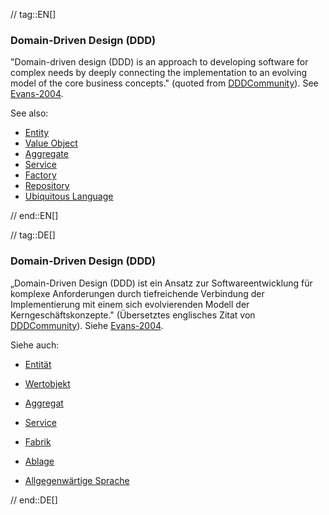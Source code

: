 // tag::EN[]
### Domain-Driven Design (DDD)

"Domain-driven design (DDD) is an approach to developing software for complex needs by deeply connecting the implementation to an evolving model of the core business concepts." (quoted from [DDDCommunity](http://dddcommunity.org/learning-ddd/what_is_ddd/)). See [Evans-2004](#ref-evans-2004).

See also:

  * [Entity](#term-entity)
  * [Value Object](#term-value-object)
  * [Aggregate](#term-aggregate)
  * [Service](#term-service-ddd)
  * [Factory](#term-factory)
  * [Repository](#term-repository)
  * [Ubiquitous Language](#term-ubiquitous-language)



// end::EN[]

// tag::DE[]
### Domain-Driven Design (DDD)

„Domain-Driven Design (DDD) ist ein Ansatz zur Softwareentwicklung für
komplexe Anforderungen durch tiefreichende Verbindung der
Implementierung mit einem sich evolvierenden Modell der
Kerngeschäftskonzepte." (Übersetztes englisches Zitat von
[DDDCommunity](http://dddcommunity.org/learning-ddd/what_is_ddd/)).
Siehe [Evans-2004](#ref-evans-2004).

Siehe auch:

-   [Entität](#term-entity)

-   [Wertobjekt](#term-value-object)

-   [Aggregat](#term-aggregate)

-   [Service](#term-service-ddd)

-   [Fabrik](#term-factory)

-   [Ablage](#term-repository)

-   [Allgegenwärtige Sprache](#term-ubiquitous-language)



// end::DE[]

